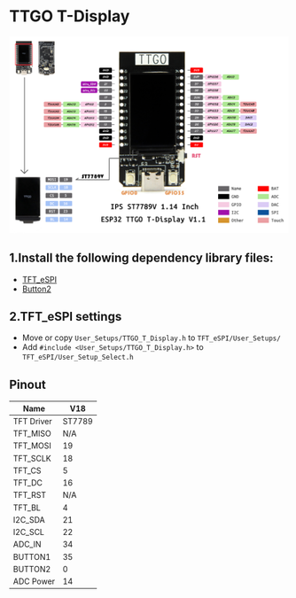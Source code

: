 # TTGO T-Display

![image](https://github.com/Xinyuan-LilyGO/TTGO-T-Display/blob/master/image/pinmap.jpg)
## 1.Install the following dependency library files:
- [TFT_eSPI](https://github.com/Bodmer/TFT_eSPI)        
- [Button2](https://github.com/LennartHennigs/Button2)


## 2.TFT_eSPI settings
- Move or copy `User_Setups/TTGO_T_Display.h` to `TFT_eSPI/User_Setups/`
- Add `#include <User_Setups/TTGO_T_Display.h>` to  `TFT_eSPI/User_Setup_Select.h`
  

## Pinout
| Name       | V18    |
| ---------- | ------ |
| TFT Driver | ST7789 |
| TFT_MISO   | N/A    |
| TFT_MOSI   | 19     |
| TFT_SCLK   | 18     |
| TFT_CS     | 5      |
| TFT_DC     | 16     |
| TFT_RST    | N/A    |
| TFT_BL     | 4      |
| I2C_SDA    | 21     |
| I2C_SCL    | 22     |
| ADC_IN     | 34     |
| BUTTON1    | 35     |
| BUTTON2    | 0      |
| ADC Power  | 14     |
